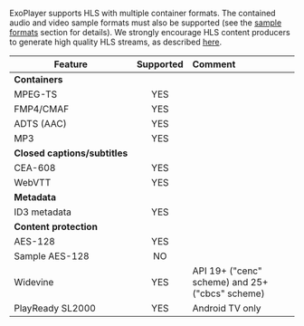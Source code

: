 ExoPlayer supports HLS with multiple container formats. The contained audio and
video sample formats must also be supported (see the
[sample formats](supported-formats.html#sample-formats) section for details). We
strongly encourage HLS content producers to generate high quality HLS streams,
as described
[here](https://medium.com/google-exoplayer/hls-playback-in-exoplayer-a33959a47be7).

| Feature | Supported    | Comment              |
|---------|:------------:|:---------------------|
| **Containers** |||
| MPEG-TS | YES ||
| FMP4/CMAF | YES ||
| ADTS (AAC) | YES ||
| MP3 | YES ||
| **Closed&nbsp;captions/subtitles** |||
| CEA-608 | YES ||
| WebVTT | YES ||
| **Metadata** |||
| ID3 metadata | YES ||
| **Content protection** |||
| AES-128 | YES ||
| Sample AES-128 | NO ||
| Widevine | YES | API 19+ ("cenc" scheme) and 25+ ("cbcs" scheme) |
| PlayReady SL2000 | YES | Android TV only |

